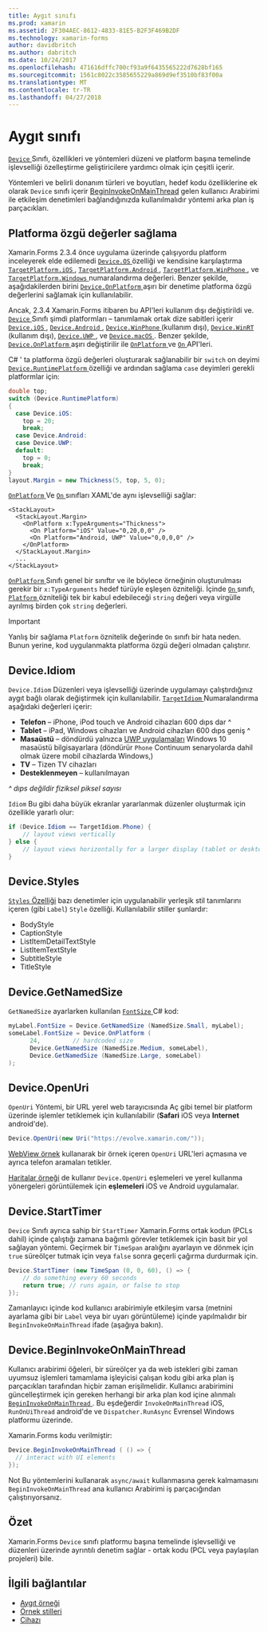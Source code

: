 ```yaml
---
title: Aygıt sınıfı
ms.prod: xamarin
ms.assetid: 2F304AEC-8612-4833-81E5-B2F3F469B2DF
ms.technology: xamarin-forms
author: davidbritch
ms.author: dabritch
ms.date: 10/24/2017
ms.openlocfilehash: 471616dffc700cf93a9f6435565222d7628bf165
ms.sourcegitcommit: 1561c8022c3585655229a869d9ef3510bf83f00a
ms.translationtype: MT
ms.contentlocale: tr-TR
ms.lasthandoff: 04/27/2018
---
```

# <a name="device-class"></a>Aygıt sınıfı

[ `Device` ](https://developer.xamarin.com/api/type/Xamarin.Forms.Device/) Sınıfı, özellikleri ve yöntemleri düzeni ve platform başına temelinde işlevselliği özelleştirme geliştiricilere yardımcı olmak için çeşitli içerir.

Yöntemleri ve belirli donanım türleri ve boyutları, hedef kodu özelliklerine ek olarak `Device` sınıfı içerir [BeginInvokeOnMainThread](#Device_BeginInvokeOnMainThread) gelen kullanıcı Arabirimi ile etkileşim denetimleri bağlandığınızda kullanılmalıdır yöntemi arka plan iş parçacıkları.

<a name="providing-platform-values" />

## <a name="providing-platform-specific-values"></a>Platforma özgü değerler sağlama

Xamarin.Forms 2.3.4 önce uygulama üzerinde çalışıyordu platform inceleyerek elde edilemedi [ `Device.OS` ](https://developer.xamarin.com/api/property/Xamarin.Forms.Device.OS/) özelliği ve kendisine karşılaştırma [ `TargetPlatform.iOS` ](https://developer.xamarin.com/api/field/Xamarin.Forms.TargetPlatform.iOS/), [ `TargetPlatform.Android` ](https://developer.xamarin.com/api/field/Xamarin.Forms.TargetPlatform.Android/), [ `TargetPlatform.WinPhone` ](https://developer.xamarin.com/api/field/Xamarin.Forms.TargetPlatform.WinPhone/), ve [ `TargetPlatform.Windows` ](https://developer.xamarin.com/api/field/Xamarin.Forms.TargetPlatform.Windows/) numaralandırma değerleri. Benzer şekilde, aşağıdakilerden birini [ `Device.OnPlatform` ](https://developer.xamarin.com/api/member/Xamarin.Forms.Device.OnPlatform/p/System.Action/System.Action/System.Action/System.Action/) aşırı bir denetime platforma özgü değerlerini sağlamak için kullanılabilir.

Ancak, 2.3.4 Xamarin.Forms itibaren bu API'leri kullanım dışı değiştirildi ve. [ `Device` ](https://developer.xamarin.com/api/type/Xamarin.Forms.Device/) Sınıfı şimdi platformları – tanımlamak ortak dize sabitleri içerir [ `Device.iOS` ](https://developer.xamarin.com/api/field/Xamarin.Forms.Device.iOS/), [ `Device.Android` ](https://developer.xamarin.com/api/field/Xamarin.Forms.Device.Android/), [ `Device.WinPhone` ](https://developer.xamarin.com/api/field/Xamarin.Forms.Device.WinPhone/) (kullanım dışı), [ `Device.WinRT` ](https://developer.xamarin.com/api/field/Xamarin.Forms.Device.WinRT/) (kullanım dışı), [ `Device.UWP` ](https://developer.xamarin.com/api/field/Xamarin.Forms.Device.UWP/), ve [ `Device.macOS` ](https://developer.xamarin.com/api/field/Xamarin.Forms.Device.macOS/). Benzer şekilde, [ `Device.OnPlatform` ](https://developer.xamarin.com/api/member/Xamarin.Forms.Device.OnPlatform/p/System.Action/System.Action/System.Action/System.Action/) aşırı değiştirilir ile [ `OnPlatform` ](https://developer.xamarin.com/api/type/Xamarin.Forms.OnPlatform%3CT%3E/) ve [ `On` ](https://developer.xamarin.com/api/type/Xamarin.Forms.On/) API'leri.

C# ' ta platforma özgü değerleri oluşturarak sağlanabilir bir `switch` on deyimi [ `Device.RuntimePlatform` ](https://developer.xamarin.com/api/property/Xamarin.Forms.Device.RuntimePlatform/) özelliği ve ardından sağlama `case` deyimleri gerekli platformlar için:

```csharp
double top;
switch (Device.RuntimePlatform)
{
  case Device.iOS:
    top = 20;
    break;
  case Device.Android:
  case Device.UWP:
  default:
    top = 0;
    break;
}
layout.Margin = new Thickness(5, top, 5, 0);
```

[ `OnPlatform` ](https://developer.xamarin.com/api/type/Xamarin.Forms.OnPlatform%3CT%3E/) Ve [ `On` ](https://developer.xamarin.com/api/type/Xamarin.Forms.On/) sınıfları XAML'de aynı işlevselliği sağlar:

```xaml
<StackLayout>
  <StackLayout.Margin>
    <OnPlatform x:TypeArguments="Thickness">
      <On Platform="iOS" Value="0,20,0,0" />
      <On Platform="Android, UWP" Value="0,0,0,0" />
    </OnPlatform>
  </StackLayout.Margin>
  ...
</StackLayout>
```

[ `OnPlatform` ](https://developer.xamarin.com/api/type/Xamarin.Forms.OnPlatform%3CT%3E/) Sınıfı genel bir sınıftır ve ile böylece örneğinin oluşturulması gerekir bir `x:TypeArguments` hedef türüyle eşleşen özniteliği. İçinde [ `On` ](https://developer.xamarin.com/api/type/Xamarin.Forms.On/) sınıfı, [ `Platform` ](https://developer.xamarin.com/api/property/Xamarin.Forms.On.Platform/) özniteliği tek bir kabul edebileceği `string` değeri veya virgülle ayrılmış birden çok `string` değerleri.

> [!IMPORTANT]
> Yanlış bir sağlama `Platform` öznitelik değerinde `On` sınıfı bir hata neden. Bunun yerine, kod uygulanmakta platforma özgü değeri olmadan çalıştırır.

<a name="Device_Idiom" />

## <a name="deviceidiom"></a>Device.Idiom

`Device.Idiom` Düzenleri veya işlevselliği üzerinde uygulamayı çalıştırdığınız aygıt bağlı olarak değiştirmek için kullanılabilir. [ `TargetIdiom` ](https://developer.xamarin.com/api/type/Xamarin.Forms.TargetIdiom/) Numaralandırma aşağıdaki değerleri içerir:

-  **Telefon** – iPhone, iPod touch ve Android cihazları 600 dıps dar ^
-  **Tablet** – iPad, Windows cihazları ve Android cihazları 600 dıps geniş ^
-  **Masaüstü** – döndürdü yalnızca [UWP uygulamaları](~/xamarin-forms/platform/windows/installation/index.md) Windows 10 masaüstü bilgisayarlara (döndürür `Phone` Continuum senaryolarda dahil olmak üzere mobil cihazlarda Windows,)
-  **TV** – Tizen TV cihazları
-  **Desteklenmeyen** – kullanılmayan

*^ dıps değildir fiziksel piksel sayısı*

`Idiom` Bu gibi daha büyük ekranlar yararlanmak düzenler oluşturmak için özellikle yararlı olur:

```csharp
if (Device.Idiom == TargetIdiom.Phone) {
    // layout views vertically
} else {
    // layout views horizontally for a larger display (tablet or desktop)
}
```

<a name="Device_Styles" />

## <a name="devicestyles"></a>Device.Styles

[ `Styles` Özelliği](~/xamarin-forms/user-interface/styles/index.md) bazı denetimler için uygulanabilir yerleşik stil tanımlarını içeren (gibi `Label`) `Style` özelliği. Kullanılabilir stiller şunlardır:

* BodyStyle
* CaptionStyle
* ListItemDetailTextStyle
* ListItemTextStyle
* SubtitleStyle
* TitleStyle

<a name="Device_GetNamedSize" />

## <a name="devicegetnamedsize"></a>Device.GetNamedSize

`GetNamedSize` ayarlarken kullanılan [ `FontSize` ](~/xamarin-forms/user-interface/text/fonts.md) C# kod:

```csharp
myLabel.FontSize = Device.GetNamedSize (NamedSize.Small, myLabel);
someLabel.FontSize = Device.OnPlatform (
      24,         // hardcoded size
      Device.GetNamedSize (NamedSize.Medium, someLabel),
      Device.GetNamedSize (NamedSize.Large, someLabel)
);
```

<a name="Device_OpenUri" />

## <a name="deviceopenuri"></a>Device.OpenUri

`OpenUri` Yöntemi, bir URL yerel web tarayıcısında Aç gibi temel bir platform üzerinde işlemler tetiklemek için kullanılabilir (**Safari** iOS veya **Internet** android'de).

```csharp
Device.OpenUri(new Uri("https://evolve.xamarin.com/"));
```

[WebView örnek](https://github.com/xamarin/xamarin-forms-samples/blob/master/WorkingWithWebview/WorkingWithWebview/WebAppPage.cs) kullanarak bir örnek içeren `OpenUri` URL'leri açmasına ve ayrıca telefon aramaları tetikler.

[Haritalar örneği](https://github.com/xamarin/xamarin-forms-samples/blob/master/WorkingWithMaps/WorkingWithMaps/MapAppPage.cs) de kullanır `Device.OpenUri` eşlemeleri ve yerel kullanma yönergeleri görüntülemek için **eşlemeleri** iOS ve Android uygulamalar.

<a name="Device_StartTimer" />

## <a name="devicestarttimer"></a>Device.StartTimer

`Device` Sınıfı ayrıca sahip bir `StartTimer` Xamarin.Forms ortak kodun (PCLs dahil) içinde çalıştığı zamana bağımlı görevler tetiklemek için basit bir yol sağlayan yöntemi. Geçirmek bir `TimeSpan` aralığını ayarlayın ve dönmek için `true` süreölçer tutmak için veya `false` sonra geçerli çağırma durdurmak için.

```csharp
Device.StartTimer (new TimeSpan (0, 0, 60), () => {
    // do something every 60 seconds
    return true; // runs again, or false to stop
});
```

Zamanlayıcı içinde kod kullanıcı arabirimiyle etkileşim varsa (metnini ayarlama gibi bir `Label` veya bir uyarı görüntüleme) içinde yapılmalıdır bir `BeginInvokeOnMainThread` ifade (aşağıya bakın).

<a name="Device_BeginInvokeOnMainThread" />

## <a name="devicebegininvokeonmainthread"></a>Device.BeginInvokeOnMainThread

Kullanıcı arabirimi öğeleri, bir süreölçer ya da web istekleri gibi zaman uyumsuz işlemleri tamamlama işleyicisi çalışan kodu gibi arka plan iş parçacıkları tarafından hiçbir zaman erişilmelidir. Kullanıcı arabirimini güncelleştirmek için gereken herhangi bir arka plan kod içine alınmalı [ `BeginInvokeOnMainThread` ](https://developer.xamarin.com/api/member/Xamarin.Forms.Device.BeginInvokeOnMainThread/p/System.Action/). Bu eşdeğerdir `InvokeOnMainThread` iOS, `RunOnUiThread` android'de ve `Dispatcher.RunAsync` Evrensel Windows platformu üzerinde.

Xamarin.Forms kodu verilmiştir:

```csharp
Device.BeginInvokeOnMainThread ( () => {
  // interact with UI elements
});
```

Not Bu yöntemlerini kullanarak `async/await` kullanmasına gerek kalmamasını `BeginInvokeOnMainThread` ana kullanıcı Arabirimi iş parçacığından çalıştırıyorsanız.

## <a name="summary"></a>Özet

Xamarin.Forms `Device` sınıfı platformu başına temelinde işlevselliği ve düzenleri üzerinde ayrıntılı denetim sağlar - ortak kodu (PCL veya paylaşılan projeleri) bile.


## <a name="related-links"></a>İlgili bağlantılar

- [Aygıt örneği](https://developer.xamarin.com/samples/xamarin-forms/WorkingWithDevice/)
- [Örnek stilleri](https://developer.xamarin.com/samples/xamarin-forms/WorkingWithStyles/)
- [Cihazı](https://developer.xamarin.com/api/type/Xamarin.Forms.Device/)
